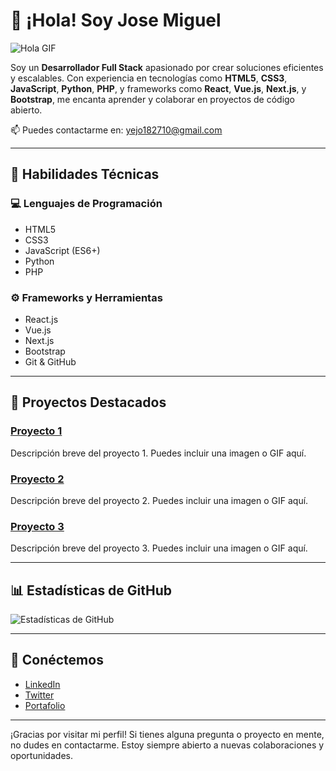 # 👋 ¡Hola! Soy Jose Miguel

![Hola GIF](https://media.giphy.com/media/ObNTw8Uzwy6KQ/giphy.gif)

Soy un **Desarrollador Full Stack** apasionado por crear soluciones eficientes y escalables. Con experiencia en tecnologías como **HTML5**, **CSS3**, **JavaScript**, **Python**, **PHP**, y frameworks como **React**, **Vue.js**, **Next.js**, y **Bootstrap**, me encanta aprender y colaborar en proyectos de código abierto.

📫 Puedes contactarme en: [yejo182710@gmail.com](mailto:yejo182710@gmail.com)

---

## 🧠 Habilidades Técnicas

### 💻 Lenguajes de Programación

- HTML5
- CSS3
- JavaScript (ES6+)
- Python
- PHP

### ⚙️ Frameworks y Herramientas

- React.js
- Vue.js
- Next.js
- Bootstrap
- Git & GitHub

---

## 🚀 Proyectos Destacados

### [Proyecto 1](https://github.com/tuusuario/proyecto1)
Descripción breve del proyecto 1. Puedes incluir una imagen o GIF aquí.

### [Proyecto 2](https://github.com/tuusuario/proyecto2)
Descripción breve del proyecto 2. Puedes incluir una imagen o GIF aquí.

### [Proyecto 3](https://github.com/tuusuario/proyecto3)
Descripción breve del proyecto 3. Puedes incluir una imagen o GIF aquí.

---

## 📊 Estadísticas de GitHub

![Estadísticas de GitHub](https://github-readme-stats.vercel.app/api?username=tuusuario&show_icons=true&hide_title=true&count_private=true&hide=prs)

---

## 📢 Conéctemos

- [LinkedIn](https://www.linkedin.com/in/tuusuario)
- [Twitter](https://twitter.com/tuusuario)
- [Portafolio](https://tuportafolio.com)

---

¡Gracias por visitar mi perfil! Si tienes alguna pregunta o proyecto en mente, no dudes en contactarme. Estoy siempre abierto a nuevas colaboraciones y oportunidades.
